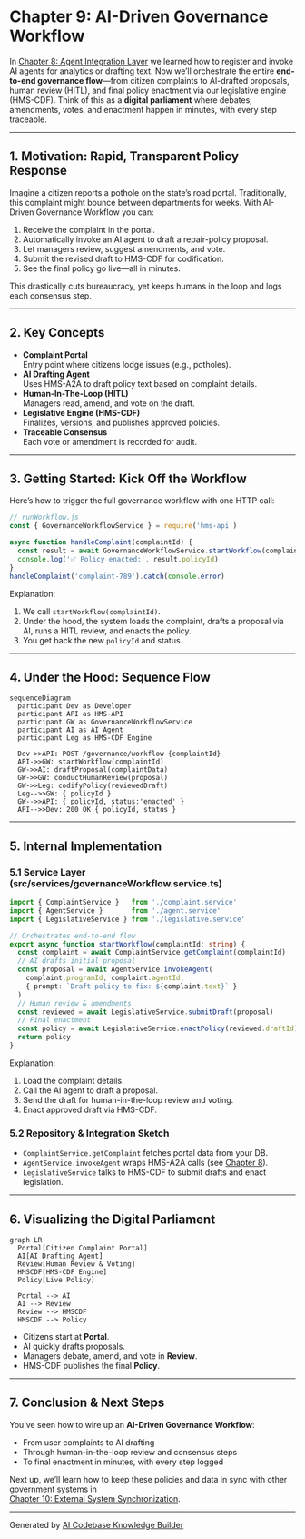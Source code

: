 # Chapter 9: AI-Driven Governance Workflow

In [Chapter 8: Agent Integration Layer](08_agent_integration_layer_.md) we learned how to register and invoke AI agents for analytics or drafting text. Now we’ll orchestrate the entire **end-to-end governance flow**—from citizen complaints to AI-drafted proposals, human review (HITL), and final policy enactment via our legislative engine (HMS-CDF). Think of this as a **digital parliament** where debates, amendments, votes, and enactment happen in minutes, with every step traceable.

---

## 1. Motivation: Rapid, Transparent Policy Response

Imagine a citizen reports a pothole on the state’s road portal. Traditionally, this complaint might bounce between departments for weeks. With AI-Driven Governance Workflow you can:

1. Receive the complaint in the portal.  
2. Automatically invoke an AI agent to draft a repair-policy proposal.  
3. Let managers review, suggest amendments, and vote.  
4. Submit the revised draft to HMS-CDF for codification.  
5. See the final policy go live—all in minutes.

This drastically cuts bureaucracy, yet keeps humans in the loop and logs each consensus step.

---

## 2. Key Concepts

- **Complaint Portal**  
  Entry point where citizens lodge issues (e.g., potholes).  
- **AI Drafting Agent**  
  Uses HMS-A2A to draft policy text based on complaint details.  
- **Human-In-The-Loop (HITL)**  
  Managers read, amend, and vote on the draft.  
- **Legislative Engine (HMS-CDF)**  
  Finalizes, versions, and publishes approved policies.  
- **Traceable Consensus**  
  Each vote or amendment is recorded for audit.

---

## 3. Getting Started: Kick Off the Workflow

Here’s how to trigger the full governance workflow with one HTTP call:

```js
// runWorkflow.js
const { GovernanceWorkflowService } = require('hms-api')

async function handleComplaint(complaintId) {
  const result = await GovernanceWorkflowService.startWorkflow(complaintId)
  console.log('✅ Policy enacted:', result.policyId)
}
handleComplaint('complaint-789').catch(console.error)
```

Explanation:
1. We call `startWorkflow(complaintId)`.  
2. Under the hood, the system loads the complaint, drafts a proposal via AI, runs a HITL review, and enacts the policy.  
3. You get back the new `policyId` and status.

---

## 4. Under the Hood: Sequence Flow

```mermaid
sequenceDiagram
  participant Dev as Developer
  participant API as HMS-API
  participant GW as GovernanceWorkflowService
  participant AI as AI Agent
  participant Leg as HMS-CDF Engine

  Dev->>API: POST /governance/workflow {complaintId}
  API->>GW: startWorkflow(complaintId)
  GW->>AI: draftProposal(complaintData)
  GW->>GW: conductHumanReview(proposal)
  GW->>Leg: codifyPolicy(reviewedDraft)
  Leg-->>GW: { policyId }
  GW-->>API: { policyId, status:'enacted' }
  API-->>Dev: 200 OK { policyId, status }
```

---

## 5. Internal Implementation

### 5.1 Service Layer (src/services/governanceWorkflow.service.ts)

```ts
import { ComplaintService }   from './complaint.service'
import { AgentService }       from './agent.service'
import { LegislativeService } from './legislative.service'

// Orchestrates end-to-end flow
export async function startWorkflow(complaintId: string) {
  const complaint = await ComplaintService.getComplaint(complaintId)
  // AI drafts initial proposal
  const proposal = await AgentService.invokeAgent(
    complaint.programId, complaint.agentId,
    { prompt: `Draft policy to fix: ${complaint.text}` }
  )
  // Human review & amendments
  const reviewed = await LegislativeService.submitDraft(proposal)
  // Final enactment
  const policy = await LegislativeService.enactPolicy(reviewed.draftId)
  return policy
}
```

Explanation:
1. Load the complaint details.  
2. Call the AI agent to draft a proposal.  
3. Send the draft for human-in-the-loop review and voting.  
4. Enact approved draft via HMS-CDF.

### 5.2 Repository & Integration Sketch

- `ComplaintService.getComplaint` fetches portal data from your DB.  
- `AgentService.invokeAgent` wraps HMS-A2A calls (see [Chapter 8](08_agent_integration_layer_.md)).  
- `LegislativeService` talks to HMS-CDF to submit drafts and enact legislation.

---

## 6. Visualizing the Digital Parliament

```mermaid
graph LR
  Portal[Citizen Complaint Portal]
  AI[AI Drafting Agent]
  Review[Human Review & Voting]
  HMSCDF[HMS-CDF Engine]
  Policy[Live Policy]

  Portal --> AI
  AI --> Review
  Review --> HMSCDF
  HMSCDF --> Policy
```

- Citizens start at **Portal**.  
- AI quickly drafts proposals.  
- Managers debate, amend, and vote in **Review**.  
- HMS-CDF publishes the final **Policy**.

---

## 7. Conclusion & Next Steps

You’ve seen how to wire up an **AI-Driven Governance Workflow**:

- From user complaints to AI drafting  
- Through human-in-the-loop review and consensus steps  
- To final enactment in minutes, with every step logged

Next up, we’ll learn how to keep these policies and data in sync with other government systems in  
[Chapter 10: External System Synchronization](10_external_system_synchronization_.md).

---

Generated by [AI Codebase Knowledge Builder](https://github.com/The-Pocket/Tutorial-Codebase-Knowledge)